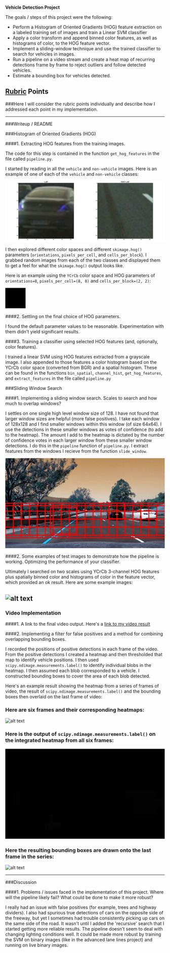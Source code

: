 **Vehicle Detection Project**

The goals / steps of this project were the following:

* Perform a Histogram of Oriented Gradients (HOG) feature extraction on a labeled training set of images and train a Linear SVM classifier
* Apply a color transform and append binned color features, as well as histograms of color, to the HOG feature vector. 
* Implement a sliding-window technique and use the trained classifier to search for vehicles in images.
* Run a pipeline on a video stream and create a heat map of recurring detections frame by frame to reject outliers and follow detected vehicles.
* Estimate a bounding box for vehicles detected.

[//]: # (Image References)
[image1]: ./output_images/car_not_car.png
[image2]: ./output_images/HOG_example.jpg
[image3]: ./output_images/sliding_windows.jpg
[image4]: ./output_images/sliding_window.jpg
[image5]: ./output_images/bboxes_and_heat.png
[image6]: ./output_images/labels_map.png
[image7]: ./output_images/output_bboxes.png
[video1]: ./project_video.mp4

## [Rubric](https://review.udacity.com/#!/rubrics/513/view) Points
###Here I will consider the rubric points individually and describe how I addressed each point in my implementation.  

---
###Writeup / README

###Histogram of Oriented Gradients (HOG)

####1. Extracting HOG features from the training images.

The code for this step is contained in the function `get_hog_features` in the file called `pipeline.py`.  

I started by reading in all the `vehicle` and `non-vehicle` images.  Here is an example of one of each of the `vehicle` and `non-vehicle` classes:

![alt text][image1]

I then explored different color spaces and different `skimage.hog()` parameters (`orientations`, `pixels_per_cell`, and `cells_per_block`).  I grabbed random images from each of the two classes and displayed them to get a feel for what the `skimage.hog()` output looks like.

Here is an example using the `YCrCb` color space and HOG parameters of `orientations=8`, `pixels_per_cell=(8, 8)` and `cells_per_block=(2, 2)`:


![alt text][image2]

####2. Settling on the final choice of HOG parameters.

I found the default parameter values to be reasonable. Experimentation with them didn't yield significant results.

####3. Training a classifier using selected HOG features (and, optionally, color features).

I trained a linear SVM using HOG features extracted from a grayscale image. I also appended to those features a color histogram based on the YCrCb color space (converted from BGR) and a spatial histogram. These can be found in the functions `bin_spatial`, `channel_hist`, `get_hog_features`, and `extract_features` in the file called `pipeline.py`

###Sliding Window Search

####1. Implementing a sliding window search.  Scales to search and how much to overlap windows?

I settles on one single high level window size of 128. I have not found that larger window sizes are helpful (more false positives). I take each window of 128x128 and I find smaller windows within this window (of size 64x64). I use the detections in these smaller windows as votes of confidence (to add to the heatmap). The amount I add to the heatmap is dictated by the number of confidence votes in each larger window from these smaller window detections. I do this in the `pipeline` function of `pipeline.py`. I extract features from the windows I recieve from the function `slide_window`.

![alt text][image3]

####2. Some examples of test images to demonstrate how the pipeline is working. Optimizing the performance of your classifier.

Ultimately I searched on two scales using YCrCb 3-channel HOG features plus spatially binned color and histograms of color in the feature vector, which provided an ok result.  Here are some example images:

![alt text][image4]
---

### Video Implementation

####1. A link to the final video output.
Here's a [link to my video result](./project_video_out.mp4)


####2. Implementing a filter for false positives and a method for combining overlapping bounding boxes.

I recorded the positions of positive detections in each frame of the video.  From the positive detections I created a heatmap and then thresholded that map to identify vehicle positions.  I then used `scipy.ndimage.measurements.label()` to identify individual blobs in the heatmap.  I then assumed each blob corresponded to a vehicle.  I constructed bounding boxes to cover the area of each blob detected.  

Here's an example result showing the heatmap from a series of frames of video, the result of `scipy.ndimage.measurements.label()` and the bounding boxes then overlaid on the last frame of video:

### Here are six frames and their corresponding heatmaps:

![alt text][image5]

### Here is the output of `scipy.ndimage.measurements.label()` on the integrated heatmap from all six frames:
![alt text][image6]

### Here the resulting bounding boxes are drawn onto the last frame in the series:
![alt text][image7]



---

###Discussion

####1. Problems / issues faced in the implementation of this project.  Where will the pipeline likely fail?  What could be done to make it more robust?

I really had an issue with false positives (for example, trees and highway dividers). I also had spurious true detections of cars on the opposite side of the freeway, but yet I sometimes had trouble consistently picking up cars on the same side of the road. It wasn't until I added the 'recursive' search that I started getting more reliable results. The pipeline doesn't seem to deal with changing lighting conditions well. It could be made more robust by training the SVM on binary images (like in the advanced lane lines project) and running on live binary images.  

